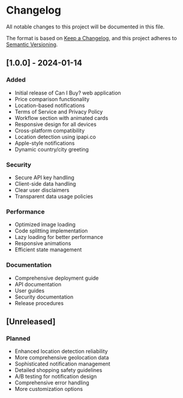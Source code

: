 # Changelog

All notable changes to this project will be documented in this file.

The format is based on [Keep a Changelog](https://keepachangelog.com/en/1.0.0/),
and this project adheres to [Semantic Versioning](https://semver.org/spec/v2.0.0.html).

## [1.0.0] - 2024-01-14

### Added
- Initial release of Can I Buy? web application
- Price comparison functionality
- Location-based notifications
- Terms of Service and Privacy Policy
- Workflow section with animated cards
- Responsive design for all devices
- Cross-platform compatibility
- Location detection using ipapi.co
- Apple-style notifications
- Dynamic country/city greeting

### Security
- Secure API key handling
- Client-side data handling
- Clear user disclaimers
- Transparent data usage policies

### Performance
- Optimized image loading
- Code splitting implementation
- Lazy loading for better performance
- Responsive animations
- Efficient state management

### Documentation
- Comprehensive deployment guide
- API documentation
- User guides
- Security documentation
- Release procedures

## [Unreleased]
### Planned
- Enhanced location detection reliability
- More comprehensive geolocation data
- Sophisticated notification management
- Detailed shopping safety guidelines
- A/B testing for notification design
- Comprehensive error handling
- More customization options
